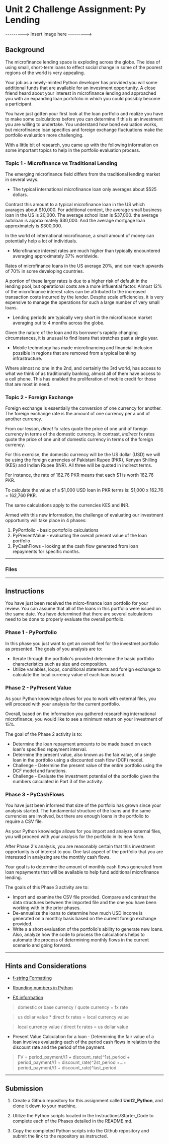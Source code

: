 # Unit 2 Challenge Assignment: Py Lending

--------->
Insert image here
--------->

## Background

The microfinance lending space is exploding across the globe. The idea of using small, short-term loans to effect social change in some of the poorest regions of the world is very appealing.

Your job as a newly-minted Python developer has provided you will some additional funds that are available for an investment opportunity. A close friend heard about your interest in microfinance lending and approached you with an expanding loan portofolio in which you could possibly become a participant.

You have just gotten your first look at the loan portfolio and realize you have to make some calculations before you can determine if this is an investment you are willing to undertake. You understand how bond evaluation works, but microfinance loan specifics and foreign exchange fluctuations make the portfolio evaluation more challenging.

With a little bit of research, you came up with the following information on some important topics to help in the portfolio evaluation process.


### Topic 1 - Microfinance vs Traditional Lending

The emerging microfinance field differs from the traditional lending market in several ways.

 - The typical international microfinance loan only averages about $525 dollars.

Contrast this amount to a typical microfinance loan in the US which avarages about $10,000. For additional context, the average small business loan in the US is 20,000. The average school loan is $37,000. the average autoloan is approximately $30,000. And the average mortgage loan approximately is $300,000.

In the world of international microfinance, a small amount of money can potentially help a lot of individuals.

 - Microfinance interest rates are much higher than typically encountered averaging approximately 37% worldwide.

Rates of microfinance loans in the US average 20%, and can reach upwards of 70% in some developing countries.

A portion of these larger rates is due to a higher risk of default in the lending pool, but operational costs are a more influential factor. Almost 12% of the microfinance interest rates can be attributed to the increased transaction costs incurred by the lender. Despite scale efficiencies, it is very expensive to manage the operations for such a large number of very small loans.

- Lending periods are typically very short in the microfinance market averaging out to 4 months across the globe.

Given the nature of the loan and its borrower's rapidly changing circumstances, it is unusual to find loans that stretches past a single year.

- Mobile technology has made microfinancing and financial inclusion possible in regions that are removed from a typical banking infrastructure.

Where almost no one in the 2nd, and certainly the 3rd world, has access to what we think of as traditionally banking, almost all of them have access to a cell phone. This has enabled the proliferation of mobile credit for those that are most in need.

### Topic 2 - Foreign Exchange

Foreign exchange is essentially the conversion of one currency for another. The foreign exchange rate is the amount of one currency per a unit of another currency.

From our lesson, _direct_ fx rates quote the price of one unit of foreign currency in terms of the domestic currency. In contrast, _indirect_ fx rates quote the price of one unit of domestic currency in terms of the foreign currency.

For this exercise, the domestic currency will be the US dollar (USD) we will be using the foreign currencies of Pakistani Rupee (PKR), Kenyan Shilling (KES) and Indian Rupee (INR). All three will be quoted in indirect terms.

For instance, the rate of 162.76 PKR means that each $1 is worth 162.76 PKR.

To calculate the value of a $1,000 USD loan in PKR terms is:  $1,000 x 162.76 = 162,760 PKR.

The same calculations apply to the currencies KES and INR.


Armed with this new information, the challenge of evaluating our investment opportunity will take place in 4 phases:

1. PyPortfolio - basic portofolio calculations
2. PyPresentValue - evaluating the overall present value of the loan portfolio
3. PyCashFlows - looking at the cash flow generated from loan repayments for specific months.

---

### Files



---


## Instructions

You have just been received the micro-finance loan portfolio for your review.  You can assume that all of the loans in this portfolio were issued on the same date. You have determined that there are several calculations need to be done to properly evaluate the overall portfolio.

### Phase 1 - PyPortfolio

In this phase you just want to get an overall feel for the investmet portfolio as presented. The goals of you analysis are to:

 * Iterate through the portfolio's provided determine the basic portfolio characteristics such as size and composition.
 * Utilize variables, loops, conditional statements and foreign exchange to calculate the local currency value of each loan issued.



### Phase 2 - PyPresent Value


As your Python knowledge allows for you to work with external files, you will proceed with your analysis for the current portfolio.

Overall, based on the information you gathered researching international microfinance, you would like to see a minimum return on your investment of 15%.

The goal of the Phase 2 activity is to:

 * Determine the loan repayment amounts to be made based on each loan's specified repayment interval.
 * Determine the present value, also known as the fair value, of a single loan in the portfolio using a discounted cash flow (DCF) model.
 * Challenge - Determine the present value of the entire portfolio using the DCF model and functions.
 * Challenge - Evaluate the investment potential of the portfolio given the numbers calculated in Part 3 of the activity.


### Phase 3 - PyCashFlows

You have just been informed that size of the portfolio has grown since your analysis started. The fundamental structure of the loans and the same currencies are involved, but there are enough loans in the portfolio to require a CSV file.

As your Python knowledge allows for you import and analyze external files, you will proceed with your analysis for the portfolio in its new form.

After Phase 2's analysis, you are reasonably certain that this investment opportunity is of interest to you. One last aspect of the portfolio that you are interested in analyzing are the monthly cash flows.

Your goal is to determine the amount of monthly cash flows generated from loan repayments that will be available to help fund additional microfinance lending.

The goals of this Phase 3 activity are to:

* Import and examine the CSV file provided. Compare and contrast the data structures between the imported file and the one you have been working with in the prior phases.
* De-annualize the loans to determine how much USD income is generated on a monthly basis based on the current foreign exchange provided.
* Write a a short evaluation of the portfolio's ability to generate new loans. Also, analyze how the code to process the calculations helps to automate the process of determining monthly flows in the current scenario and going forward.

---

## Hints and Considerations

* [f-string Formatting](https://realpython.com/python-f-strings/)

* [Rounding numbers in Python](https://realpython.com/python-rounding/)

* [FX information](https://admiralmarkets.com/education/articles/forex-basics/forex-direct-quote-vs-forex-indirect-quote)

> domestic or base currency / quote currency = fx rate

> us dollar value * direct fx rates = local currency value

> local currency value / direct fx rates = us dollar value

* Present Value Calculation for a loan - Determining the fair value of a loan involves evaluating each of the period cash flows in relation to the discount rate and the period of the payment.

> FV = period_payment/(1 + discount_rate)^1st_period + period_payment/(1 + discount_rate)^2st_period +...+ period_payment/(1 + discount_rate)^last_period

---

## Submission

1. Create a Github repository for this assignment called **Unit2_Python**, and clone it down to your machine.

2. Utilize the Python scripts located in the Instructions/Starter_Code to complete each of the Phases detailed in the README.md.


3. Copy the completed Python scripts into the Github repository and submit the link to the repository as instructed.
